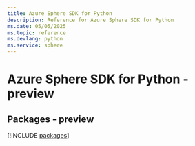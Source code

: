 ```yaml
---
title: Azure Sphere SDK for Python
description: Reference for Azure Sphere SDK for Python
ms.date: 05/05/2025
ms.topic: reference
ms.devlang: python
ms.service: sphere
---
```

# Azure Sphere SDK for Python - preview
## Packages - preview
[!INCLUDE [packages](sphere-index.md)]